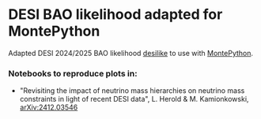 # DESI BAO likelihood adapted for MontePython

Adapted DESI 2024/2025 BAO likelihood [desilike](https://github.com/cosmodesi/desilike) to use with [MontePython](https://github.com/brinckmann/montepython_public).

### Notebooks to reproduce plots in: 
- "Revisiting the impact of neutrino mass hierarchies on neutrino mass constraints in light of recent DESI data", L. Herold & M. Kamionkowski, [arXiv:2412.03546](https://arxiv.org/abs/2412.03546) 
